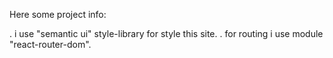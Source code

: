 Here some project info:

. i use "semantic ui" style-library for style this site. 
. for routing i use module "react-router-dom".